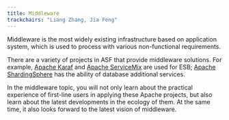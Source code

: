 ```yaml
---
title: Middleware
trackchairs: "Liang Zhang, Jia Feng"
---
```


Middleware is the most widely existing infrastructure based on application system, which is used to process with various non-functional requirements.

There are a variety of projects in ASF that provide middleware solutions. For example,
[Apache Karaf](https://karaf.apache.org/) and [Apache ServiceMix](https://servicemix.apache.org/) are used for ESB;
[Apache ShardingSphere](https://shardingsphere.apache.org/) has the ability of database additional services.

In the middleware topic, you will not only learn about the practical experience of first-line users in applying these Apache projects,
but also learn about the latest developments in the ecology of them.
At the same time, it also looks forward to the latest vision of middleware.
